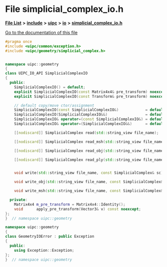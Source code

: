

# File simplicial\_complex\_io.h

[**File List**](files.md) **>** [**include**](dir_d44c64559bbebec7f509842c48db8b23.md) **>** [**uipc**](dir_9f30510905f1286cc334e7ecdb1aceca.md) **>** [**io**](dir_852854ea57a318f61c10cfed1155dbd7.md) **>** [**simplicial\_complex\_io.h**](simplicial__complex__io_8h.md)

[Go to the documentation of this file](simplicial__complex__io_8h.md)


```C++
#pragma once
#include <uipc/common/exception.h>
#include <uipc/geometry/simplicial_complex.h>


namespace uipc::geometry
{
class UIPC_IO_API SimplicialComplexIO
{
  public:
    SimplicialComplexIO() = default;
    explicit SimplicialComplexIO(const Matrix4x4& pre_transform) noexcept;
    explicit SimplicialComplexIO(const Transform& pre_transform) noexcept;

    // default copy/move ctor/assignment
    SimplicialComplexIO(const SimplicialComplexIO&)            = default;
    SimplicialComplexIO(SimplicialComplexIO&&)                 = default;
    SimplicialComplexIO& operator=(const SimplicialComplexIO&) = default;
    SimplicialComplexIO& operator=(SimplicialComplexIO&&)      = default;

    [[nodiscard]] SimplicialComplex read(std::string_view file_name);

    [[nodiscard]] SimplicialComplex read_msh(std::string_view file_name);

    [[nodiscard]] SimplicialComplex read_obj(std::string_view file_name);

    [[nodiscard]] SimplicialComplex read_ply(std::string_view file_name);


    void write(std::string_view file_name, const SimplicialComplex& sc);

    void write_obj(std::string_view file_name, const SimplicialComplex& sc);

    void write_msh(std::string_view file_name, const SimplicialComplex& sc);

  private:
    Matrix4x4 m_pre_transform = Matrix4x4::Identity();
    void      apply_pre_transform(Vector3& v) const noexcept;
};
}  // namespace uipc::geometry

namespace uipc::geometry
{
class GeometryIOError : public Exception
{
  public:
    using Exception::Exception;
};
}  // namespace uipc::geometry
```


